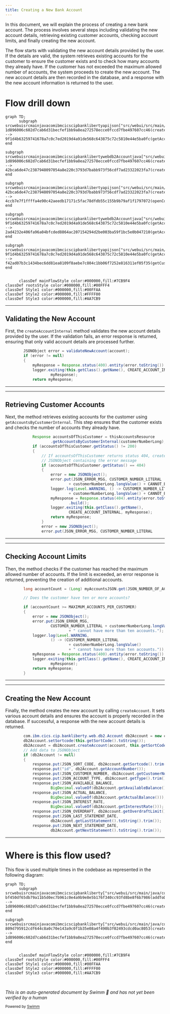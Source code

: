 ```yaml
---
title: Creating a New Bank Account
---
```

In this document, we will explain the process of creating a new bank account. The process involves several steps including validating the new account details, retrieving existing customer accounts, checking account limits, and finally creating the new account.

The flow starts with validating the new account details provided by the user. If the details are valid, the system retrieves existing accounts for the customer to ensure the customer exists and to check how many accounts they already have. If the customer has not exceeded the maximum allowed number of accounts, the system proceeds to create the new account. The new account details are then recorded in the database, and a response with the new account information is returned to the user.

# Flow drill down

```mermaid
graph TD;
      subgraph srcwebuisrcmainjavacomibmcicscipbanklibertyapijson["src/webui/src/main/java/com/ibm/cics/cip/bankliberty/api/json"]
1d896006c602d7cab6d31becfef1bb9a8ea272578ecce0fccd7fbe497607cc46(createAccountInternal) --> 9f1d4b63259741678a7c0c7ed2019d4a91de568c643875c72c5810e44e5ba0fc(getAccountsByCustomerInternal)
end

subgraph srcwebuisrcmainjavacomibmcicscipbanklibertywebdb2Accountjava["src/webui/src/main/java/com/ibm/cics/cip/bankliberty/web/db2/Account.java"]
1d896006c602d7cab6d31becfef1bb9a8ea272578ecce0fccd7fbe497607cc46(createAccountInternal) --> 42bca6de47c2387948097054a8e220c3793d7babb973f56cdf7ad23322023fa7(createAccount)
end

subgraph srcwebuisrcmainjavacomibmcicscipbanklibertyapijson["src/webui/src/main/java/com/ibm/cics/cip/bankliberty/api/json"]
42bca6de47c2387948097054a8e220c3793d7babb973f56cdf7ad23322023fa7(createAccount) --> 4ccb7e7f1ffffa4e90c42aeedb17171c5fac78dfdb55c155b9b79af1f1797072(openConnection)
end

subgraph srcwebuisrcmainjavacomibmcicscipbanklibertywebdb2Accountjava["src/webui/src/main/java/com/ibm/cics/cip/bankliberty/web/db2/Account.java"]
9f1d4b63259741678a7c0c7ed2019d4a91de568c643875c72c5810e44e5ba0fc(getAccountsByCustomerInternal) --> 2ad4232e406fa96a04bfcded8864ac207154294d2be003ba59f1bc5e0b047210(getAccounts)
end

subgraph srcwebuisrcmainjavacomibmcicscipbanklibertyapijson["src/webui/src/main/java/com/ibm/cics/cip/bankliberty/api/json"]
9f1d4b63259741678a7c0c7ed2019d4a91de568c643875c72c5810e44e5ba0fc(getAccountsByCustomerInternal) --> f42ad07b3c1434bec6dd81ea8109f8aebe7c804c1bb06f7252e816311ef05f35(getCustomerInternal)
end


      classDef mainFlowStyle color:#000000,fill:#7CB9F4
classDef rootsStyle color:#000000,fill:#00FFF4
classDef Style1 color:#000000,fill:#00FFAA
classDef Style2 color:#000000,fill:#FFFF00
classDef Style3 color:#000000,fill:#AA7CB9
```

<SwmSnippet path="/src/webui/src/main/java/com/ibm/cics/cip/bankliberty/api/json/AccountsResource.java" line="194">

---

## Validating the New Account

First, the <SwmToken path="src/webui/src/main/java/com/ibm/cics/cip/bankliberty/api/json/AccountsResource.java" pos="57:14:14" line-data="	private static final String CREATE_ACCOUNT_INTERNAL = &quot;createAccountInternal(AccountJSON account)&quot;;">`createAccountInternal`</SwmToken> method validates the new account details provided by the user. If the validation fails, an error response is returned, ensuring that only valid account details are processed further.

```java
		JSONObject error = validateNewAccount(account);
		if (error != null)
		{
			myResponse = Response.status(400).entity(error.toString()).build();
			logger.exiting(this.getClass().getName(), CREATE_ACCOUNT_INTERNAL,
					myResponse);
			return myResponse;

```

---

</SwmSnippet>

<SwmSnippet path="/src/webui/src/main/java/com/ibm/cics/cip/bankliberty/api/json/AccountsResource.java" line="211">

---

## Retrieving Customer Accounts

Next, the method retrieves existing accounts for the customer using <SwmToken path="src/webui/src/main/java/com/ibm/cics/cip/bankliberty/api/json/AccountsResource.java" pos="212:2:2" line-data="					.getAccountsByCustomerInternal(customerNumberLong);">`getAccountsByCustomerInternal`</SwmToken>. This step ensures that the customer exists and checks the number of accounts they already have.

```java
			Response accountsOfThisCustomer = thisAccountsResource
					.getAccountsByCustomerInternal(customerNumberLong);
			if (accountsOfThisCustomer.getStatus() != 200)
			{
				// If accountsOfThisCustomer returns status 404, create new
				// JSONObject containing the error message
				if (accountsOfThisCustomer.getStatus() == 404)
				{
					error = new JSONObject();
					error.put(JSON_ERROR_MSG, CUSTOMER_NUMBER_LITERAL
							+ customerNumberLong.longValue() + CANNOT_BE_FOUND);
					logger.log(Level.WARNING, () -> CUSTOMER_NUMBER_LITERAL
							+ customerNumberLong.longValue() + CANNOT_BE_FOUND);
					myResponse = Response.status(404).entity(error.toString())
							.build();
					logger.exiting(this.getClass().getName(),
							CREATE_ACCOUNT_INTERNAL, myResponse);
					return myResponse;
				}
				error = new JSONObject();
				error.put(JSON_ERROR_MSG, CUSTOMER_NUMBER_LITERAL
```

---

</SwmSnippet>

<SwmSnippet path="/src/webui/src/main/java/com/ibm/cics/cip/bankliberty/api/json/AccountsResource.java" line="258">

---

## Checking Account Limits

Then, the method checks if the customer has reached the maximum allowed number of accounts. If the limit is exceeded, an error response is returned, preventing the creation of additional accounts.

```java
		long accountCount = (Long) myAccountsJSON.get(JSON_NUMBER_OF_ACCOUNTS);

		// Does the customer have ten or more accounts?

		if (accountCount >= MAXIMUM_ACCOUNTS_PER_CUSTOMER)
		{
			error = new JSONObject();
			error.put(JSON_ERROR_MSG,
					CUSTOMER_NUMBER_LITERAL + customerNumberLong.longValue()
							+ " cannot have more than ten accounts.");
			logger.log(Level.WARNING,
					() -> (CUSTOMER_NUMBER_LITERAL
							+ customerNumberLong.longValue()
							+ " cannot have more than ten accounts."));
			myResponse = Response.status(400).entity(error.toString()).build();
			logger.exiting(this.getClass().getName(), CREATE_ACCOUNT_INTERNAL,
					myResponse);
			return myResponse;
		}
```

---

</SwmSnippet>

<SwmSnippet path="/src/webui/src/main/java/com/ibm/cics/cip/bankliberty/api/json/AccountsResource.java" line="278">

---

## Creating the New Account

Finally, the method creates the new account by calling <SwmToken path="src/webui/src/main/java/com/ibm/cics/cip/bankliberty/api/json/AccountsResource.java" pos="280:7:7" line-data="		db2Account = db2Account.createAccount(account, this.getSortCode());">`createAccount`</SwmToken>. It sets various account details and ensures the account is properly recorded in the database. If successful, a response with the new account details is returned.

```java
		com.ibm.cics.cip.bankliberty.web.db2.Account db2Account = new com.ibm.cics.cip.bankliberty.web.db2.Account();
		db2Account.setSortcode(this.getSortCode().toString());
		db2Account = db2Account.createAccount(account, this.getSortCode());
		// Add data to JSONObject
		if (db2Account != null)
		{
			response.put(JSON_SORT_CODE, db2Account.getSortcode().trim());
			response.put("id", db2Account.getAccountNumber());
			response.put(JSON_CUSTOMER_NUMBER, db2Account.getCustomerNumber());
			response.put(JSON_ACCOUNT_TYPE, db2Account.getType().trim());
			response.put(JSON_AVAILABLE_BALANCE,
					BigDecimal.valueOf(db2Account.getAvailableBalance()));
			response.put(JSON_ACTUAL_BALANCE,
					BigDecimal.valueOf(db2Account.getActualBalance()));
			response.put(JSON_INTEREST_RATE,
					BigDecimal.valueOf(db2Account.getInterestRate()));
			response.put(JSON_OVERDRAFT, db2Account.getOverdraftLimit());
			response.put(JSON_LAST_STATEMENT_DATE,
					db2Account.getLastStatement().toString().trim());
			response.put(JSON_NEXT_STATEMENT_DATE,
					db2Account.getNextStatement().toString().trim());
```

---

</SwmSnippet>

# Where is this flow used?

This flow is used multiple times in the codebase as represented in the following diagram:

```mermaid
graph TD;
      subgraph srcwebuisrcmainjavacomibmcicscipbankliberty["src/webui/src/main/java/com/ibm/cics/cip/bankliberty"]
bf450df65db79a11b5d0ec7b961c0e4a9b9e8e5b176f340cc93fd8be8f6b7986(addToDB):::rootsStyle --> 1d896006c602d7cab6d31becfef1bb9a8ea272578ecce0fccd7fbe497607cc46(createAccountInternal)
end

subgraph srcwebuisrcmainjavacomibmcicscipbankliberty["src/webui/src/main/java/com/ibm/cics/cip/bankliberty"]
809d795912cdf644c8a0c70e143a9c0f1b35e08a4f490b3f02493cdcd0ac8053(createAccountExternal):::rootsStyle --> 1d896006c602d7cab6d31becfef1bb9a8ea272578ecce0fccd7fbe497607cc46(createAccountInternal)
end


      classDef mainFlowStyle color:#000000,fill:#7CB9F4
classDef rootsStyle color:#000000,fill:#00FFF4
classDef Style1 color:#000000,fill:#00FFAA
classDef Style2 color:#000000,fill:#FFFF00
classDef Style3 color:#000000,fill:#AA7CB9
```

&nbsp;

*This is an auto-generated document by Swimm 🌊 and has not yet been verified by a human*

<SwmMeta version="3.0.0" repo-id="Z2l0aHViJTNBJTNBY2ljcy1iYW5raW5nLXNhbXBsZS1hcHBsaWNhdGlvbi1jYnNhLUlCTS1EZW1vJTNBJTNBU3dpbW0tRGVtbw==" repo-name="cics-banking-sample-application-cbsa-IBM-Demo"><sup>Powered by [Swimm](/)</sup></SwmMeta>
